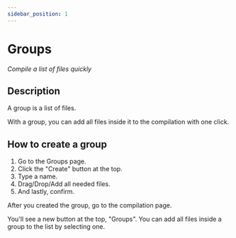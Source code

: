 ```yaml
---
sidebar_position: 1
---
```


# Groups

_Compile a list of files quickly_

## Description

A group is a list of files.

With a group, you can add all files inside it to the compilation with one click.

## How to create a group

1. Go to the Groups page.
2. Click the "Create" button at the top.
3. Type a name.
4. Drag/Drop/Add all needed files.
5. And lastly, confirm.

After you created the group, go to the compilation page.

You'll see a new button at the top, "Groups".
You can add all files inside a group to the list by selecting one.
